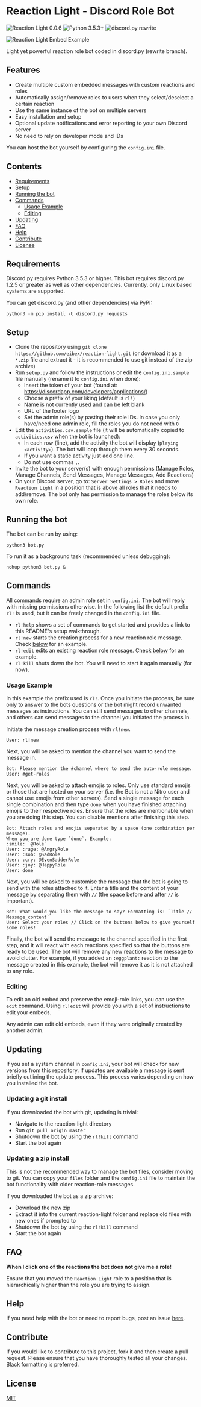 # Reaction Light - Discord Role Bot
![Reaction Light 0.0.6](https://img.shields.io/badge/Reaction%20Light-0.0.6-yellow.svg)
![Python 3.5.3+](https://img.shields.io/badge/python-3.5.3+-blue.svg)
![discord.py rewrite](https://img.shields.io/badge/discord.py-1.2.5+-blue.svg)

![Reaction Light Embed Example](https://i.imgur.com/f4b9Qye.png)

Light yet powerful reaction role bot coded in discord.py (rewrite branch).

## Features
- Create multiple custom embedded messages with custom reactions and roles
- Automatically assign/remove roles to users when they select/deselect a certain reaction
- Use the same instance of the bot on multiple servers
- Easy installation and setup
- Optional update notifications and error reporting to your own Discord server
- No need to rely on developer mode and IDs

You can host the bot yourself by configuring the `config.ini` file.

## Contents
- [Requirements](#requirements)
- [Setup](#setup)
- [Running the bot](#running-the-bot)
- [Commands](#commands)
  - [Usage Example](#usage-example)
  - [Editing](#editing)
- [Updating](#updating)
- [FAQ](#faq)
- [Help](#help)
- [Contribute](#contribute)
- [License](#license)

## Requirements
Discord.py requires Python 3.5.3 or higher. This bot requires discord.py 1.2.5 or greater as well as other dependencies. Currently, only Linux based systems are supported.

You can get discord.py (and other dependencies) via PyPI:
```
python3 -m pip install -U discord.py requests 
```

## Setup
- Clone the repository using `git clone https://github.com/eibex/reaction-light.git` (or download it as a `*.zip` file and extract it - it is recommended to use git instead of the zip archive)
- Run `setup.py` and follow the instructions or edit the `config.ini.sample` file manually (rename it to `config.ini` when done):
  - Insert the token of your bot (found at: https://discordapp.com/developers/applications/)
  - Choose a prefix of your liking (default is `rl!`)
  - Name is not currently used and can be left blank
  - URL of the footer logo
  - Set the admin role(s) by pasting their role IDs. In case you only have/need one admin role, fill the roles you do not need with `0`
- Edit the `activities.csv.sample` file (it will be automatically copied to `activities.csv` when the bot is launched):
  - In each row (line), add the activity the bot will display (`playing <activity>`). The bot will loop through them every 30 seconds.
  - If you want a static activity just add one line.
  - Do not use commas `,`.
- Invite the bot to your server(s) with enough permissions (Manage Roles, Manage Channels, Send Messages, Manage Messages, Add Reactions)
- On your Discord server, go to: `Server Settings > Roles` and move `Reaction Light` in a position that is above all roles that it needs to add/remove. The bot only has permission to manage the roles below its own role.

## Running the bot
The bot can be run by using:
```
python3 bot.py
```

To run it as a background task (recommended unless debugging):
```
nohup python3 bot.py &
```

## Commands
All commands require an admin role set in `config.ini`. The bot will reply with missing permissions otherwise. In the following list the default prefix `rl!` is used, but it can be freely changed in the `config.ini` file.

- `rl!help` shows a set of commands to get started and provides a link to this README's setup walkthrough.
- `rl!new` starts the creation process for a new reaction role message. Check [below](#example) for an example.
- `rl!edit` edits an existing reaction role message. Check [below](#editing) for an example.
- `rl!kill` shuts down the bot. You will need to start it again manually (for now).

### Usage Example
In this example the prefix used is `rl!`. Once you initiate the process, be sure only to answer to the bots questions or the bot might record unwanted messages as instructions. You can still send messages to other channels, and others can send messages to the channel you initiated the process in.

Initiate the message creation process with `rl!new`.
```
User: rl!new
```

Next, you will be asked to mention the channel you want to send the message in.
```
Bot: Please mention the #channel where to send the auto-role message.
User: #get-roles
```

Next, you will be asked to attach emojis to roles. Only use standard emojis or those that are hosted on your server (i.e. the Bot is not a Nitro user and cannot use emojis from other servers). Send a single message for each single combination and then type `done` when you have finished attaching emojis to their respective roles. Ensure that the roles are mentionable when you are doing this step. You can disable mentions after finishing this step.
```
Bot: Attach roles and emojis separated by a space (one combination per message).
When you are done type `done`. Example:
:smile: `@Role`
User: :rage: @AngryRole
User: :sob: @SadRole
User: :cry: @EvenSadderRole
User: :joy: @HappyRole
User: done
```

Next, you will be asked to customise the message that the bot is going to send with the roles attached to it. Enter a title and the content of your message by separating them with ` // ` (the space before and after `//` is important).
```
Bot: What would you like the message to say? Formatting is: `Title // Message_content`
User: Select your roles // Click on the buttons below to give yourself some roles!
```

Finally, the bot will send the message to the channel specified in the first step, and it will react with each reactions specified so that the buttons are ready to be used. The bot will remove any new reactions to the message to avoid clutter. For example, if you added an `:eggplant:` reaction to the message created in this example, the bot will remove it as it is not attached to any role.

### Editing
To edit an old embed and preserve the emoji-role links, you can use the `edit` command. Using `rl!edit` will provide you with a set of instructions to edit your embeds.

Any admin can edit old embeds, even if they were originally created by another admin.

## Updating
If you set a system channel in `config.ini`, your bot will check for new versions from this repository. If updates are available a message is sent briefly outlining the update process. This process varies depending on how you installed the bot.

### Updating a git install
If you downloaded the bot with git, updating is trivial:

- Navigate to the reaction-light directory
- Run `git pull origin master`
- Shutdown the bot by using the `rl!kill` command
- Start the bot again

### Updating a zip install
This is not the recommended way to manage the bot files, consider moving to git. You can copy your `files` folder and the `config.ini` file to maintain the bot functionality with older reaction-role messages. 

If you downloaded the bot as a zip archive:

- Download the new zip
- Extract it into the current reaction-light folder and replace old files with new ones if prompted to
- Shutdown the bot by using the `rl!kill` command
- Start the bot again


## FAQ
**When I click one of the reactions the bot does not give me a role!**

Ensure that you moved the `Reaction Light` role to a position that is hierarchically higher than the role you are trying to assign.

## Help
If you need help with the bot or need to report bugs, post an issue [here](https://github.com/eibex/reaction-light/issues).

## Contribute
If you would like to contribute to this project, fork it and then create a pull request. Please ensure that you have thoroughly tested all your changes. Black formatting is preferred. 

## License
[MIT](https://github.com/eibex/reaction-light/blob/master/LICENSE)
